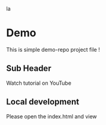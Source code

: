la
# Demo

This is simple demo-repo project file !

## Sub Header

Watch tutorial on YouTube

## Local development 

Please open the index.html and view
